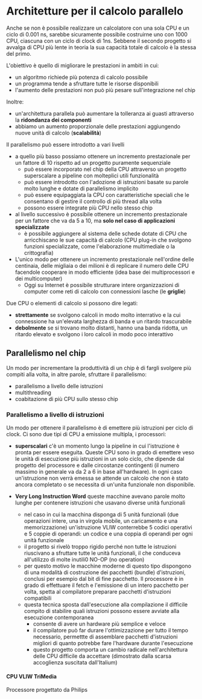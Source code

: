 # Architetture per il calcolo parallelo

Anche se non è possibile realizzare un calcolatore con una sola CPU e un ciclo di 0.001 ns, sarebbe sicuramente possibile costruirne uno con 1000 CPU, ciascuna con un ciclo di clock di 1ns. Sebbene il secondo progetto si avvalga di CPU più lente in teoria la sua capacità totale di calcolo è la stessa del primo.

L'obiettivo è quello di migliorare le prestazioni in ambiti in cui:

* un algoritmo richiede più potenza di calcolo possibile
* un programma tende a sfruttare tutte le risorse disponibili
* l'aumento delle prestazioni non può più pesare sull'integrazione nel chip

Inoltre:

* un'architettura parallela può aumentare la tolleranza ai guasti attraverso la **ridondanza dei componenti**
* abbiamo un aumento proporzionale delle prestazioni aggiungendo nuove unità di calcolo (**scalabilità**)

Il parallelismo può essere introdotto a vari livelli

* a quello più basso possiamo ottenere un incremento prestazionale per un fattore di 10 rispetto ad un progetto puramente sequenziale
  * può essere incorporato nel chip della CPU attraverso un progetto superscalare a pipeline con molteplici utili funzionalità
  * può essere introdotto con l'adozione di istruzioni basate su parole molto lunghe e dotate di parallelismo implicito
  * può essere equipaggiata la CPU con caratteristiche speciali che le consentano di gestire il controllo di più thread alla volta
  * possono essere integrate più CPU nello stesso chip
* al livello successivo è possibile ottenere un incremento prestazionale per un fattore che va da 5 a 10, ma **solo nel caso di applicazioni specializzate**
  * è possibile aggiungere al sistema delle schede dotate di CPU che arricchiscano le sue capacità di calcolo (CPU plug-in che svolgono funzioni specializzate, come l'elaborazione multimediale o la crittografia)
* L'unico modo per ottenere un incremento prestazionale nell'ordine delle centinaia, delle migliaia o dei milioni è di replicare il numero delle CPU facendole cooperare in modo efficiente (idea base dei multiprocessori e dei multicomputer)
  * Oggi su Internet è possibile strutturare intere organizzazioni di computer come reti di calcolo con connessioni lasche (le **griglie**)

Due CPU o elementi di calcolo si possono dire legati:

* **strettamente** se svolgono calcoli in modo molto interrativo e la cui connessione ha un'elevata larghezza di banda e un ritardo trascurabile
* **debolmente** se si trovano molto distanti, hanno una banda ridotta, un ritardo elevato e svolgono i loro calcoli in modo poco interattivo

## Parallelismo nel chip

Un modo per incrementare la produttività di un chip è di fargli svolgere più compiti alla volta, in altre parole, sfruttare il parallelismo:

* parallelismo a livello delle istruzioni
* multithreading
* coabitazione di più CPU sullo stesso chip

### Parallelismo a livello di istruzioni

Un modo per ottenere il parallelismo è di emettere più istruzioni per ciclo di clock. Ci sono due tipi di CPU a emissione multipla, i processori:

* **superscalari** c'è un momento lungo la pipeline in cui l'istruzione è pronta per essere eseguita. Queste CPU sono in grado di emettere veso le unità di esecuzione più istruzioni in un solo ciclo, che dipende dal progetto del processore e dalle circostanze contingenti (il numero massimo in generale va da 2 a 6 in base all'hardware). In ogni caso un'istruzione non verrà emessa se attende un calcolo che non è stato ancora completato o se necessita di un'unita funzionale non disponibile.

* **Very Long Instruction Word** queste macchine avevano parole molto lunghe per contenere istruzioni che usavano diverse unità funzionali
  * nel caso in cui la macchina disponga di 5 unità funzionali (due operazioni intere, una in virgola mobile, un caricamento e una memorizzazione) un'istruzione VLIW conterrebbe 5 codici operativi e 5 coppie di operandi: un codice e una coppia di operandi per ogni unità funzionale
  * il progetto si rivelò troppo rigido perché non tutte le istruzioni riuscivano a sfruttare tutte le unità funzionali, il che conduceva all'utilizzo di molte inutili0 NO-OP (no operation)
  * per questo motivo le macchine moderne di questo tipo dispongono di una modalità di costruzione dei pacchetti (bundle) d'istruzioni, conclusi per esempio dal bit di fine pacchetto. Il processore è in grado di effettuare il fetch e l'emissione di un intero pacchetto per volta, spetta al compilatore preparare pacchetti d'istruzioni compatibili
  * questa tecnica sposta dall'esecuzione alla compilazione il difficile compito di stabilire quali istruzioni possono essere avviate alla esecuzione contemporanea
    * consente di avere un hardware più semplice e veloce
    * il compilatore può far durare l'ottimizzazione per tutto il tempo necessario, permettte di assemblare pacchetti d'istruzioni migliori di quanto potrebbe fare l'hardware durante l'esecuzione
    * questo progetto comporta un cambio radicale nell'architettura delle CPU difficile da accettare (dimostrato dalla scarsa accoglienza suscitata dall'Italium)

#### CPU VLIW TriMedia

Processore progettato da Philips